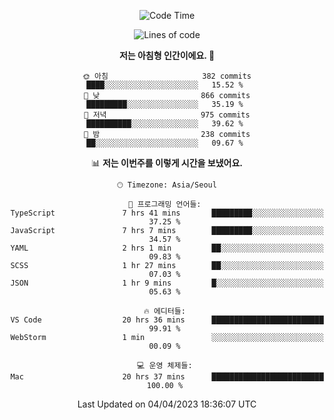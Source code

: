 <div align='center'>
 
<!--START_SECTION:waka-->
![Code Time](http://img.shields.io/badge/Code%20Time-2%2C505%20hrs%2042%20mins-blue)

![Lines of code](https://img.shields.io/badge/%EC%A0%80%EB%8A%94%20%EC%97%AC%ED%83%9C%EA%B9%8C%EC%A7%80%20-1.2%20million%20%EC%A4%84%EC%9D%98%20%EC%BD%94%EB%93%9C%EB%A5%BC%20%EC%9E%91%EC%84%B1%ED%96%88%EC%96%B4%EC%9A%94.-blue)

**저는 아침형 인간이에요. 🐤** 

```text
🌞 아침                     382 commits         ████░░░░░░░░░░░░░░░░░░░░░   15.52 % 
🌆 낮　                     866 commits         █████████░░░░░░░░░░░░░░░░   35.19 % 
🌃 저녁                     975 commits         ██████████░░░░░░░░░░░░░░░   39.62 % 
🌙 밤　                     238 commits         ██░░░░░░░░░░░░░░░░░░░░░░░   09.67 % 
```


📊 **저는 이번주를 이렇게 시간을 보냈어요.** 

```text
🕑︎ Timezone: Asia/Seoul

💬 프로그래밍 언어들: 
TypeScript               7 hrs 41 mins       █████████░░░░░░░░░░░░░░░░   37.25 % 
JavaScript               7 hrs 7 mins        █████████░░░░░░░░░░░░░░░░   34.57 % 
YAML                     2 hrs 1 min         ██░░░░░░░░░░░░░░░░░░░░░░░   09.83 % 
SCSS                     1 hr 27 mins        ██░░░░░░░░░░░░░░░░░░░░░░░   07.03 % 
JSON                     1 hr 9 mins         █░░░░░░░░░░░░░░░░░░░░░░░░   05.63 % 

🔥 에디터들: 
VS Code                  20 hrs 36 mins      █████████████████████████   99.91 % 
WebStorm                 1 min               ░░░░░░░░░░░░░░░░░░░░░░░░░   00.09 % 

💻 운영 체제들: 
Mac                      20 hrs 37 mins      █████████████████████████   100.00 % 
```


 Last Updated on 04/04/2023 18:36:07 UTC
<!--END_SECTION:waka-->
 </div>
<!---
Emewjin/Emewjin is a ✨ special ✨ repository because its `README.md` (this file) appears on your GitHub profile.
You can click the Preview link to take a look at your changes.
--->
